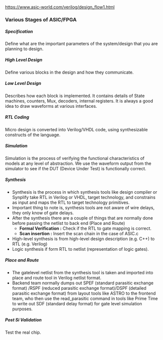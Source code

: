 https://www.asic-world.com/verilog/design_flow1.html

### Various Stages of ASIC/FPGA

##### Specification

Define what are the important parameters of the system/design that you are planning to design.

##### High Level Design

Define various blocks in the design and how they communicate.

##### Low Level Design

Describes how each block is implemented. It contains details of State machines, counters, Mux, decoders, internal registers. It is always a good idea to draw waveforms at various interfaces.

##### RTL Coding

Micro design is converted into Verilog/VHDL code, using synthesizable constructs of the language.

##### Simulation

Simulation is the process of verifying the functional characteristics of models at any level of abstraction. We use the waveform output from the simulator to see if the DUT (Device Under Test) is functionally correct.

##### Synthesis

* Synthesis is the process in which synthesis tools like design compiler or Synplify take RTL in Verilog or VHDL, target technology, and constrains as input and maps the RTL to target technology primitives.
* Important thing to note is, synthesis tools are not aware of wire delays, they only know of gate delays.
* After the synthesis there are a couple of things that are normally done before passing the netlist to back end (Place and Route)
	* **Formal Verification :** Check if the RTL to gate mapping is correct.
	* **Scan insertion :** Insert the scan chain in the case of ASIC.c
* High-level synthesis is from high-level design description (e.g. C++) to RTL (e.g. Verilog)
* Logic synthesis if form RTL to netlist (representation of logic gates).

##### Place and Route
* The gatelevel netlist from the synthesis tool is taken and imported into place and route tool in Verilog netlist format.
* Backend team normally dumps out SPEF (standard parasitic exchange format) /RSPF (reduced parasitic exchange format)/DSPF (detailed parasitic exchange format) from layout tools like ASTRO to the frontend team, who then use the read_parasitic command in tools like Prime Time to write out SDF (standard delay format) for gate level simulation purposes.

##### Post Si Validation

Test the real chip.